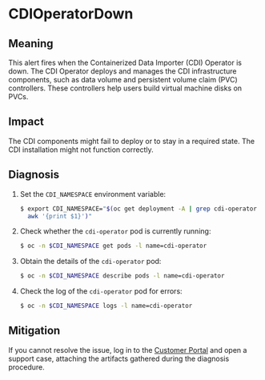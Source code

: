 # CDIOperatorDown

## Meaning

This alert fires when the Containerized Data Importer (CDI) Operator is down.
The CDI Operator deploys and manages the CDI infrastructure components, such
as data volume and persistent volume claim (PVC) controllers. These controllers
help users build virtual machine disks on PVCs.

## Impact

The CDI components might fail to deploy or to stay in a required state. The
CDI installation might not function correctly.

## Diagnosis

1. Set the `CDI_NAMESPACE` environment variable:

   ```bash
   $ export CDI_NAMESPACE="$(oc get deployment -A | grep cdi-operator | \
     awk '{print $1}')"
   ```

2. Check whether the `cdi-operator` pod is currently running:

   ```bash
   $ oc -n $CDI_NAMESPACE get pods -l name=cdi-operator
   ```

3. Obtain the details of the `cdi-operator` pod:

   ```bash
   $ oc -n $CDI_NAMESPACE describe pods -l name=cdi-operator
   ```

4. Check the log of the `cdi-operator` pod for errors:

   ```bash
   $ oc -n $CDI_NAMESPACE logs -l name=cdi-operator
   ```

## Mitigation

If you cannot resolve the issue, log in to the
[Customer Portal](https://access.redhat.com) and open a support case,
attaching the artifacts gathered during the diagnosis procedure.
